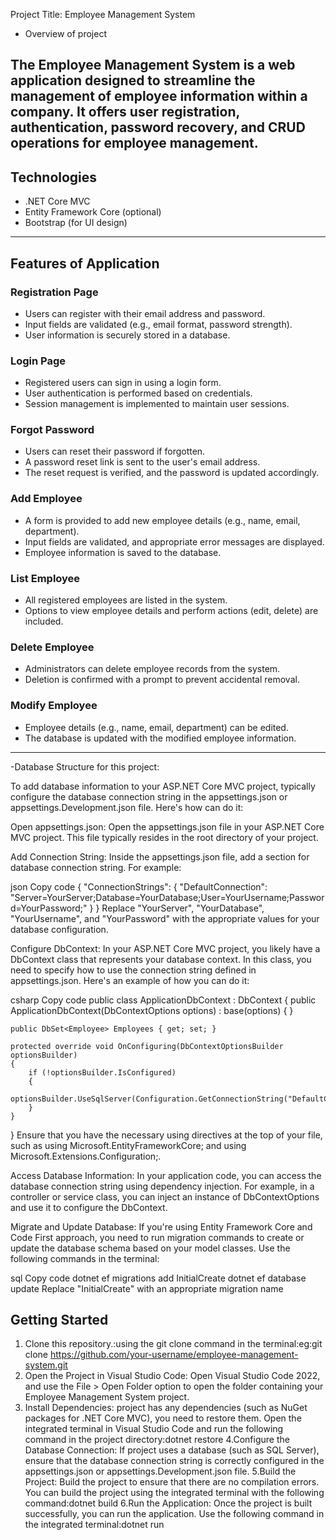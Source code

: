 Project Title: Employee Management System

- Overview of project

The Employee Management System is a web application designed to streamline the management of employee information within a company. It offers user registration, authentication, password recovery, and CRUD operations for employee management.
------------------------------------------------------------------------------------------------------------------------------------------------------------------------------------------
## Technologies

- .NET Core MVC
- Entity Framework Core (optional)
- Bootstrap (for UI design)
- ----------------------------------------------------------------------------------------------------------------------------------------------------------------------------------------
## Features of Application

### Registration Page

- Users can register with their email address and password.
- Input fields are validated (e.g., email format, password strength).
- User information is securely stored in a database.

### Login Page

- Registered users can sign in using a login form.
- User authentication is performed based on credentials.
- Session management is implemented to maintain user sessions.

### Forgot Password

- Users can reset their password if forgotten.
- A password reset link is sent to the user's email address.
- The reset request is verified, and the password is updated accordingly.

### Add Employee

- A form is provided to add new employee details (e.g., name, email, department).
- Input fields are validated, and appropriate error messages are displayed.
- Employee information is saved to the database.

### List Employee

- All registered employees are listed in the system.
- Options to view employee details and perform actions (edit, delete) are included.

### Delete Employee

- Administrators can delete employee records from the system.
- Deletion is confirmed with a prompt to prevent accidental removal.

### Modify Employee

- Employee details (e.g., name, email, department) can be edited.
- The database is updated with the modified employee information.
------------------------------------------------------------------------------------------------------------------------------------------------------------------------------------------
-Database Structure for this project:

To add database information to your ASP.NET Core MVC project, typically configure the database connection string in the appsettings.json or appsettings.Development.json file.
Here's how  can do it:

Open appsettings.json:
Open the appsettings.json file in your ASP.NET Core MVC project. This file typically resides in the root directory of your project.

Add Connection String:
Inside the appsettings.json file, add a section for  database connection string. For example:

json
Copy code
{
  "ConnectionStrings": {
    "DefaultConnection": "Server=YourServer;Database=YourDatabase;User=YourUsername;Password=YourPassword;"
  }
}
Replace "YourServer", "YourDatabase", "YourUsername", and "YourPassword" with the appropriate values for your database configuration.

Configure DbContext:
In your ASP.NET Core MVC project, you likely have a DbContext class that represents your database context. In this class, you need to specify how to use the connection string defined in appsettings.json. Here's an example of how you can do it:

csharp
Copy code
public class ApplicationDbContext : DbContext
{
    public ApplicationDbContext(DbContextOptions<ApplicationDbContext> options)
        : base(options)
    {
    }

    public DbSet<Employee> Employees { get; set; }

    protected override void OnConfiguring(DbContextOptionsBuilder optionsBuilder)
    {
        if (!optionsBuilder.IsConfigured)
        {
            optionsBuilder.UseSqlServer(Configuration.GetConnectionString("DefaultConnection"));
        }
    }
}
Ensure that you have the necessary using directives at the top of your file, such as using Microsoft.EntityFrameworkCore; and using Microsoft.Extensions.Configuration;.

Access Database Information:
In your application code, you can access the database connection string using dependency injection. For example, in a controller or service class, you can inject an instance of DbContextOptions<ApplicationDbContext> and use it to configure the DbContext.

Migrate and Update Database:
If you're using Entity Framework Core and Code First approach, you need to run migration commands to create or update the database schema based on your model classes. Use the following commands in the terminal:

sql
Copy code
dotnet ef migrations add InitialCreate
dotnet ef database update
Replace "InitialCreate" with an appropriate migration name



## Getting Started




1. Clone this repository.:using the git clone command in the terminal:eg:git clone https://github.com/your-username/employee-management-system.git
2. Open the Project in Visual Studio Code:
Open Visual Studio Code 2022, and use the File > Open Folder option to open the folder containing your Employee Management System project.
3. Install Dependencies:
 project has any dependencies (such as NuGet packages for .NET Core MVC), you need to restore them. Open the integrated terminal in Visual Studio Code and run the following command in the project directory:dotnet restore
4.Configure the Database Connection:
If project uses a database (such as SQL Server), ensure that the database connection string is correctly configured in the appsettings.json or appsettings.Development.json file.
5.Build the Project:
Build the project to ensure that there are no compilation errors. You can build the project using the integrated terminal with the following command:dotnet build
6.Run the Application:
Once the project is built successfully, you can run the application. Use the following command in the integrated terminal:dotnet run

